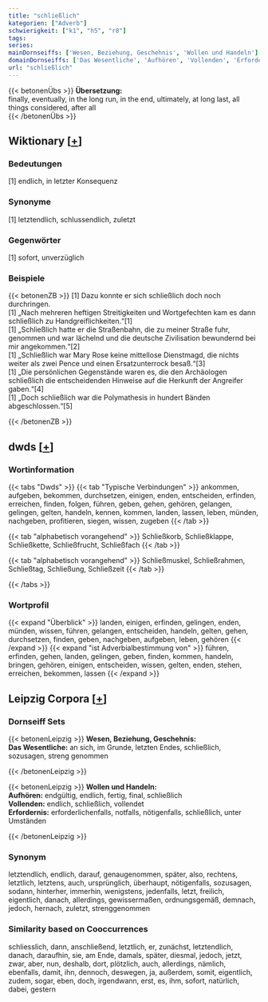 ```yaml
---
title: "schließlich"
kategorien: ["Adverb"]
schwierigkeit: ["k1", "h5", "r8"]
tags:
series:
mainDornseiffs: ['Wesen, Beziehung, Geschehnis', 'Wollen und Handeln']
domainDornseiffs: ['Das Wesentliche', 'Aufhören', 'Vollenden', 'Erfordernis']
url: "schließlich"
---
```


{{< betonenÜbs >}}
**Übersetzung:**  
finally, eventually, in the long run, in the end, ultimately, at long last, all things considered, after all  
{{< /betonenÜbs >}}

## Wiktionary [[+](https://de.wiktionary.org/wiki/schließlich)]

### Bedeutungen
[1] endlich, in letzter Konsequenz  

### Synonyme
[1] letztendlich, schlussendlich, zuletzt  

### Gegenwörter
[1] sofort, unverzüglich  

### Beispiele
{{< betonenZB >}}
[1] Dazu konnte er sich schließlich doch noch durchringen.  
[1] „Nach mehreren heftigen Streitigkeiten und Wortgefechten kam es dann schließlich zu Handgreiflichkeiten.“[1]  
[1] „Schließlich hatte er die Straßenbahn, die zu meiner Straße fuhr, genommen und war lächelnd und die deutsche Zivilisation bewundernd bei mir angekommen.“[2]  
[1] „Schließlich war Mary Rose keine mittellose Dienstmagd, die nichts weiter als zwei Pence und einen Ersatzunterrock besaß.“[3]  
[1] „Die persönlichen Gegenstände waren es, die den Archäologen schließlich die entscheidenden Hinweise auf die Herkunft der Angreifer gaben.“[4]  
[1] „Doch schließlich war die Polymathesis in hundert Bänden abgeschlossen.“[5]  

{{< /betonenZB >}}


## dwds [[+](https://www.dwds.de/wb/schließlich)]

### Wortinformation
{{< tabs "Dwds" >}}
{{< tab "Typische Verbindungen" >}}
ankommen, aufgeben, bekommen, durchsetzen, einigen, enden, entscheiden, erfinden, erreichen, finden, folgen, führen, geben, gehen, gehören, gelangen, gelingen, gelten, handeln, kennen, kommen, landen, lassen, leben, münden, nachgeben, profitieren, siegen, wissen, zugeben
{{< /tab >}}

{{< tab "alphabetisch vorangehend" >}}
Schließkorb, Schließklappe, Schließkette, Schließfrucht, Schließfach
{{< /tab >}}

{{< tab "alphabetisch vorangehend" >}}
Schließmuskel, Schließrahmen, Schließtag, Schließung, Schließzeit
{{< /tab >}}

{{< /tabs >}}

### Wortprofil
{{< expand "Überblick" >}} landen, einigen, erfinden, gelingen, enden, münden, wissen, führen, gelangen, entscheiden, handeln, gelten, gehen, durchsetzen, finden, geben, nachgeben, aufgeben, leben, gehören {{< /expand >}}
{{< expand "ist Adverbialbestimmung von" >}} führen, erfinden, gehen, landen, gelingen, geben, finden, kommen, handeln, bringen, gehören, einigen, entscheiden, wissen, gelten, enden, stehen, erreichen, bekommen, lassen {{< /expand >}}

## Leipzig Corpora [[+](https://corpora.uni-leipzig.de/en/res?word=schließlich&corpusId=deu_newscrawl-public_2018)]

### Dornseiff Sets
{{< betonenLeipzig >}}
**Wesen, Beziehung, Geschehnis:**  
**Das Wesentliche:** an sich, im Grunde, letzten Endes, schließlich, sozusagen, streng genommen  

{{< /betonenLeipzig >}}


{{< betonenLeipzig >}}
**Wollen und Handeln:**  
**Aufhören:** endgültig, endlich, fertig, final, schließlich  
**Vollenden:** endlich, schließlich, vollendet  
**Erfordernis:** erforderlichenfalls, notfalls, nötigenfalls, schließlich, unter Umständen  

{{< /betonenLeipzig >}}

### Synonym
letztendlich, endlich, darauf, genaugenommen, später, also, rechtens, letztlich, letztens, auch, ursprünglich, überhaupt, nötigenfalls, sozusagen, sodann, hinterher, immerhin, wenigstens, jedenfalls, letzt, freilich, eigentlich, danach, allerdings, gewissermaßen, ordnungsgemäß, demnach, jedoch, hernach, zuletzt, strenggenommen


### Similarity based on Cooccurrences
schliesslich, dann, anschließend, letztlich, er, zunächst, letztendlich, danach, daraufhin, sie, am Ende, damals, später, diesmal, jedoch, jetzt, zwar, aber, nun, deshalb, dort, plötzlich, auch, allerdings, nämlich, ebenfalls, damit, ihn, dennoch, deswegen, ja, außerdem, somit, eigentlich, zudem, sogar, eben, doch, irgendwann, erst, es, ihm, sofort, natürlich, dabei, gestern

